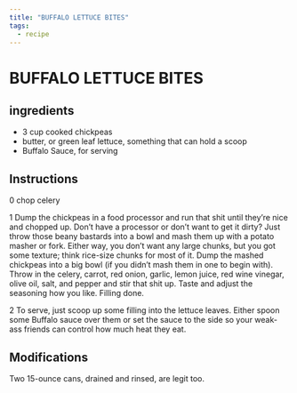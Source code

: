 ```yaml
---
title: "BUFFALO LETTUCE BITES"
tags:
  - recipe
---
```

# BUFFALO LETTUCE BITES


## ingredients
* 3 cup cooked chickpeas
* butter, or green leaf lettuce, something that can hold a scoop 
* Buffalo Sauce, for serving 



## Instructions
0 chop celery

1 Dump the chickpeas in a food processor and run that shit until they’re nice and chopped up. Don’t have a processor or don’t want to get it dirty? Just throw those beany bastards into a bowl and mash them up with a potato masher or fork. Either way, you don’t want any large chunks, but you got some texture; think rice-size chunks for most of it. Dump the mashed chickpeas into a big bowl (if you didn’t mash them in one to begin with). Throw in the celery, carrot, red onion, garlic, lemon juice, red wine vinegar, olive oil, salt, and pepper and stir that shit up. Taste and adjust the seasoning how you like. Filling done.

2 To serve, just scoop up some filling into the lettuce leaves. Either spoon some Buffalo sauce over them or set the sauce to the side so your weak-ass friends can control how much heat they eat.



## Modifications
Two 15-ounce cans, drained and rinsed, are legit too.




